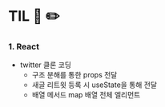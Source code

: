 # TIL 📖 ✏️


 ### 1. React
  
  - twitter 클론 코딩
     * 구조 분해를 통한 props 전달
     * 새글 리트윗 등록 시 useState을 통해 전달
     * 배열 메서드 map 배열 전체 엘리먼트 
